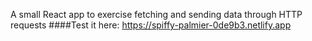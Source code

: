 A small React app to exercise fetching and sending data through HTTP requests
####Test it here:
https://spiffy-palmier-0de9b3.netlify.app
